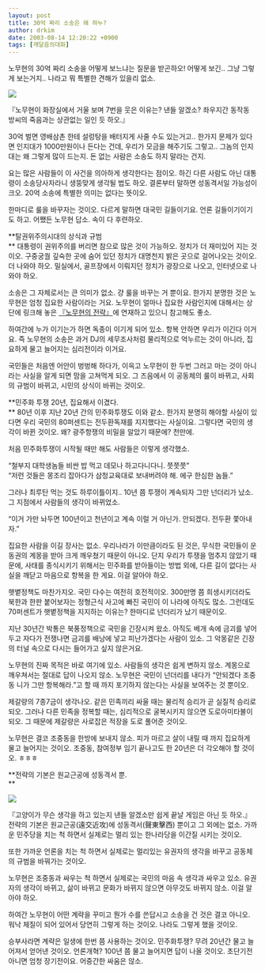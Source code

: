 ```yaml
---
layout: post
title: 30억 짜리 소송은 왜 하누?
author: drkim
date: 2003-08-14 12:20:22 +0900
tags: [깨달음의대화]
---
```

노무현의 30억 짜리 소송을 어떻게 보느냐는 질문을 받곤하오! 어떻게 보긴.. 그냥 그렇게 보는거지.. 나라고 뭐 특별한 견해가 있을리 없소. 


  ![](http://drkimz.com/technote/board/KDR/upimg/1060829345.jpg)


  『노무현이 화장실에서 거울 보며 7번을 웃은 이유는? 낸들 알겠소? 좌우지간 동작동 방씨의 죽음과는 상관없는 일인 듯 하오.』


30억 벌면 영배삼촌 한테 설렁탕을 배터지게 사줄 수도 있는거고.. 한가지 문제가 있다면 인지대가 1000만원이나 든다는 건데, 우리가 모금을 해주기도 그렇고.. 그놈의 인지대는 왜 그렇게 많이 드는지. 돈 없는 사람은 소송도 하지 말라는 건지.

요는 많은 사람들이 이 사건을 의아하게 생각한다는 점이오. 하긴 다른 사람도 아닌 대통령이 소송당사자라니 생뚱맞게 생각될 법도 하오. 결론부터 말하면 성동격서일 가능성이 크오. 20억 소송에 특별한 의미는 없다는 뜻이오. 

한마디로 룰을 바꾸자는 것이오. 다르게 말하면 대국민 길들이기요. 언론 길들이기이기도 하고. 어쨌든 노무현 답소. 속이 다 후련하오.

**탈권위주의시대의 상식과 규범  
** 대통령이 권위주의를 버리면 참으로 많은 것이 가능하오. 정치가 더 재미있어 지는 것이오. 구중궁궐 깊숙한 곳에 숨어 있던 정치가 대명천지 밝은 곳으로 걸어나오는 것이오. 더 나와야 하오. 밀실에서, 골프장에서 이뤄지던 정치가 광장으로 나오고, 인터넷으로 나와야 하오.

소송은 그 자체로서는 큰 의미가 없소. 걍 룰을 바꾸는 거 뿐이요. 한가지 분명한 것은 노무현은 엄청 집요한 사람이라는 거요. 노무현이 얼마나 집요한 사람인지에 대해서는 상단에 링크해 놓은 [『노무현의 전략』](http://drkimz.com/technote/main.cgi?board=kimgu)에 연재하고 있으니 참고해도 좋소. 

하여간에 누가 이기는가 하면 독종이 이기게 되어 있소. 항복 안하면 우리가 이긴다 이거요. 즉 노무현의 소송은 과거 DJ의 세무조사처럼 물리적으로 억누르는 것이 아니라, 집요하게 물고 늘어지는 심리전이라 이거요. 

국민들은 처음엔 어안이 벙벙해 하다가, 이윽고 노무현이 한 두번 그러고 마는 것이 아니라는 사실을 알게 되면 맘을 고쳐먹게 되오. 그 즈음에서 이 공동체의 룰이 바뀌고, 사회의 규범이 바뀌고, 시민의 상식이 바뀌는 것이오.

**민주화 투쟁 20년, 집요해서 이겼다.  
** 80년 이후 지난 20년 간의 민주화투쟁도 이와 같소. 한가지 분명히 해야할 사실이 있다면 우리 국민의 80퍼센트는 전두환독재를 지지했다는 사실이요. 그렇다면 국민의 생각이 바뀐 것이오. 왜? 광주항쟁의 비밀을 알았기 때문에? 천만에.

처음 민주화투쟁이 시작될 때만 해도 사람들은 이렇게 생각했소.

“철부지 대학생놈들 비싼 밥 먹고 데모나 하고다니다니. 쯧쯧쯧”  
“저런 것들은 몽조리 잡아다가 삼청교육대로 보내버려야 해. 에구 한심한 놈들.”

그러나 최루탄 먹는 것도 하루이틀이지.. 10년 쯤 투쟁이 계속되자 그만 넌더리가 났소. 그 지점에서 사람들의 생각이 바뀌었소.

“이거 가만 놔두면 100년이고 천년이고 계속 이럴 거 아닌가. 안되겠다. 전두환 쫓아내자.”

집요한 사람을 이길 장사는 없소. 우리나라가 이만큼이라도 된 것은, 무식한 국민들이 운동권의 계몽을 받아 크게 깨우쳤기 때문이 아니오. 단지 우리가 투쟁을 멈추지 않았기 때문에, 사태를 종식시키기 위해서는 민주화를 받아들이는 방법 외에, 다른 길이 없다는 사실을 깨닫고 마음으로 항복을 한 게요. 이걸 알아야 하오.

햇볕정책도 마찬가지오. 국민 다수는 여전히 호전적이오. 300만명 쯤 희생시키더라도 북한과 한판 붙어보자는 정형근식 사고에 빠진 국민이 이 나라에 아직도 많소. 그런데도 70퍼센트가 햇볕정책을 지지하는 이유는? 한마디로 넌더리가 났기 때문이오. 

지난 30년간 박통은 북풍정책으로 국민을 긴장시켜 왔소. 아직도 베개 속에 금괴를 넣어두고 자다가 전쟁나면 금괴를 배낭에 넣고 피난가겠다는 사람이 있소. 그 악몽같은 긴장의 터널 속으로 다시는 들어가고 싶지 않은거요. 

노무현의 진짜 목적은 바로 여기에 있소. 사람들의 생각은 쉽게 변하지 않소. 계몽으로 깨우쳐서는 절대로 답이 나오지 않소. 노무현은 국민이 넌더리를 내다가 “안되겠다 조중동 니가 그만 항복해라.”고 할 때 까지 포기하지 않는다는 사실을 보여주는 것 뿐이오. 

제갈량의 7종7금이 생각나오. 같은 민족끼리 싸울 때는 물리적 승리가 곧 실질적 승리로 되오. 그러나 다른 민족을 정복할 때는, 심리적으로 굴복시키지 않으면 도로아미타불이 되오. 그 때문에 제갈량은 사로잡은 적장을 도로 풀어준 것이오.

노무현은 결코 조중동을 한방에 보내지 않소. 피가 마르고 살이 내릴 때 까지 집요하게 물고 늘어지는 것이오. 조중동, 참여정부 임기 끝나고도 한 20년은 더 각오해야 할 것이오. ㅎㅎㅎ

**전략의 기본은 원교근공에 성동격서 뿐.  
** 


  ![](http://drkimz.com/technote/board/KDR/upimg/1059712371.jpg)


  『고양이가 무슨 생각을 하고 있는지 낸들 알겠소만 쉽게 끝날 게임은 아닌 듯 하오.』
전략의 기본은 원교근공(遠交近攻)에 성동격서(聲東擊西) 뿐이고 그 외에는 없소. 가까운 민주당을 치는 척 하면서 실제로는 멀리 있는 한나라당을 이간질 시키는 것이오. 

또한 가까운 언론을 치는 척 하면서 실제로는 멀리있는 유권자의 생각을 바꾸고 공동체의 규범을 바꿔가는 것이오. 

노무현은 조중동과 싸우는 척 하면서 실제로는 국민의 마음 속 생각과 싸우고 있소. 유권자의 생각이 바뀌고, 삶이 바뀌고 문화가 바뀌지 않으면 아무것도 바뀌지 않소. 이걸 알아야 하오.

하여간 노무현이 어떤 계략을 꾸미고 뭔가 수를 쓴답시고 소송을 건 것은 결코 아니오. 워낙 체질이 되어 있어서 당연히 그렇게 하는 것이오. 나라도 그렇게 했을 것이오. 

승부사라면 계략은 일생에 한번 쯤 사용하는 것이오. 민주화투쟁? 무려 20년간 물고 늘어져서 얻어낸 것이오. 언론개혁? 100년 쯤 물고 늘어지면 답이 나올 것이오. 초단기전 아니면 엄청 장기전이요. 어중간한 싸움은 않소.